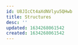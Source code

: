 ```yaml
---
id: U8JIcCt4aXdNVlyu5QHwb
title: Structures
desc: ''
updated: 1634268061542
created: 1634268061542
---
```


